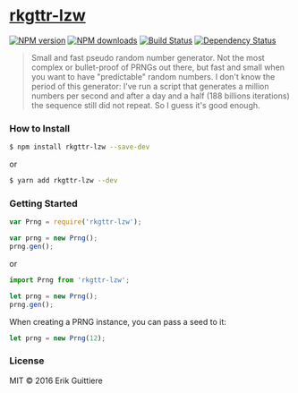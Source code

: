 # [rkgttr-lzw](https://github.com/rkgttr/rkgttr-lzw)

[![NPM version](http://img.shields.io/npm/v/rkgttr-lzw.svg?style=flat-square)](https://www.npmjs.com/package/rkgttr-lzw)
[![NPM downloads](http://img.shields.io/npm/dm/rkgttr-lzw.svg?style=flat-square)](https://www.npmjs.com/package/rkgttr-lzw)
[![Build Status](http://img.shields.io/travis/rkgttr/rkgttr-lzw/master.svg?style=flat-square)](https://travis-ci.org/rkgttr/rkgttr-lzw)
[![Dependency Status](http://img.shields.io/david/rkgttr/rkgttr-lzw.svg?style=flat-square)](https://david-dm.org/rkgttr/rkgttr-lzw)

> Small and fast pseudo random number generator. Not the most complex or bullet-proof of PRNGs out there, but fast and small when you want to have "predictable" random numbers. I don't know the period of this generator: I've run a script that generates a million numbers per second and after a day and a half (188 billions iterations) the sequence still did not repeat.  So I guess it's good enough.

### How to Install

```sh
$ npm install rkgttr-lzw --save-dev
```
or

```sh
$ yarn add rkgttr-lzw --dev
```

### Getting Started

```js
var Prng = require('rkgttr-lzw');

var prng = new Prng();
prng.gen();
```
or

```js
import Prng from 'rkgttr-lzw';

let prng = new Prng();
prng.gen();
```
When creating a PRNG instance, you can pass a seed to it:

```js
let prng = new Prng(12);
```

### License

MIT © 2016 Erik Guittiere
